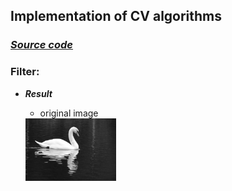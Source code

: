 ## Implementation of CV algorithms



### ***[Source code]()***

### **Filter:**
* ***Result***

  * original image
  
   <img src="/PRHW/swan.png" height="100">
  


